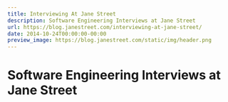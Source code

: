 ```yaml
---
title: Interviewing At Jane Street
description: Software Engineering Interviews at Jane Street
url: https://blog.janestreet.com/interviewing-at-jane-street/
date: 2014-10-24T00:00:00-00:00
preview_image: https://blog.janestreet.com/static/img/header.png
---
```


<h1>Software Engineering Interviews at Jane Street</h1>


